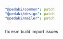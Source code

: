 ```yaml
---
"@pedaki/common": patch
"@pedaki/design": patch
"@pedaki/mailer": patch
---
```


fix esm build import issues
